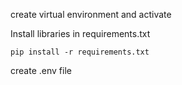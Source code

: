 create virtual environment and activate


Install libraries in requirements.txt

`pip install -r requirements.txt`


create .env file